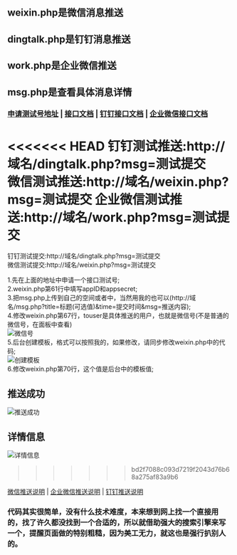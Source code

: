 ## weixin.php是微信消息推送
## dingtalk.php是钉钉消息推送
## work.php是企业微信推送
## msg.php是查看具体消息详情

### [申请测试号地址](https://mp.weixin.qq.com/debug/cgi-bin/sandbox?t=sandbox/login)  |   [接口文档](https://mp.weixin.qq.com/debug/cgi-bin/readtmpl?t=tmplmsg/faq_tmpl) |   [钉钉接口文档](https://open-doc.dingtalk.com/microapp/serverapi2/qf2nxq)  |  [企业微信接口文档](https://work.weixin.qq.com/api/doc#90002/90151/90854)

<<<<<<< HEAD
钉钉测试推送:http://域名/dingtalk.php?msg=测试提交  
微信测试推送:http://域名/weixin.php?msg=测试提交
企业微信测试推送:http://域名/work.php?msg=测试提交
=======
钉钉测试提交:http://域名/dingtalk.php?msg=测试提交  
微信测试提交:http://域名/weixin.php?msg=测试提交

1.先在上面的地址中申请一个接口测试号;  
2.weixin.php第61行中填写appID和appsecret;  
3.把msg.php上传到自己的空间或者中，当然用我的也可以(http://域名/msg.php?title=标题(可选值)&time=提交时间&msg=推送内容);  
4.修改weixin.php第67行，touser是具体推送的用户，也就是微信号(不是普通的微信号，在面板中查看)  
![微信号](https://github.com/kaixin1995/InformationPush/blob/master/image/%E5%BE%AE%E4%BF%A1%E5%8F%B7%E6%9F%A5%E7%9C%8B.png)  
5.后台创建模板，格式可以按照我的，如果修改，请同步修改weixin.php中的代码;  
![创建模板](https://github.com/kaixin1995/InformationPush/blob/master/image/%E6%96%B0%E5%A2%9E%E6%A8%A1%E6%9D%BF.png)   
6.修改weixin.php第70行，这个值是后台中的模板值;

## 推送成功
![推送成功](https://github.com/kaixin1995/InformationPush/blob/master/image/%E6%8E%A8%E9%80%81%E6%88%90%E5%8A%9F.png)  

## 详情信息
![详情信息](https://github.com/kaixin1995/InformationPush/blob/master/image/%E6%89%93%E5%BC%80%E6%8F%90%E9%86%92%E9%A1%B5%E9%9D%A2.png)  
>>>>>>> bd2f7088c093d7219f2043d76b68a275af83a9b6

[微信推送说明]()  |  [企业微信推送说明]()  |  [钉钉推送说明]()  

### 代码其实很简单，没有什么技术难度，本来想到网上找一个直接用的，找了许久都没找到一个合适的，所以就借助强大的搜索引擎来写一个，提醒页面做的特别粗糙，因为美工无力，就这也是强行扒别人的。
